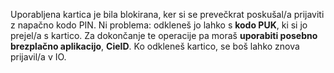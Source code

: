 Uporabljena kartica je bila blokirana, ker si se prevečkrat poskušal/a prijaviti z napačno kodo PIN.
Ni problema: odkleneš jo lahko s **kodo PUK**, ki si jo prejel/a s kartico.
Za dokončanje te operacije pa moraš **uporabiti posebno brezplačno aplikacijo**, **CieID**.
Ko odkleneš kartico, se boš lahko znova prijavil/a v IO.
